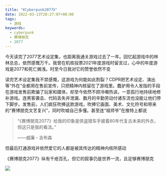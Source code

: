 ```yaml
---
title: "《Cyberpunk2077》"
date: 2022-03-13T20:27:07+08:00
tags:
  - 游戏
keywords:
  - cyberpunk
  - 赛博朋克
  - 2077
---
```


今天读完了2077艺术设定集，也距离我通关游戏过去了一年。回忆起游戏中的林林总总，依然感慨万千。我曾在机核投票2021年度游戏时留言过，心中的年度游戏是2077和死亡搁浅。时至今日我对它的赞誉依然不变

读完艺术设定集我不禁感慨，这游戏为何能如此割裂？CDPR把艺术设定、演出等“外在”全都用在售前宣传，只把精神内核留在了游戏里。蠢驴用令人发指的手段在游戏发售前欺骗了玩家和媒体，却至今依然不顾冷嘲热讽，一意孤行地持续地修补游戏。连黑客袭击、代码丢失并泄漏、数月的辛勤劳动付诸东流也没能让他们停下脚步。发售前，人们疯狂吹捧这款游戏，吹捧它画面、美术、文化符号和带来的“赛博朋克文艺复兴”，同时吹嘘自己多懂。甚至连“祖师爷”在推特上都说
> “《赛博朋克2077》给我的印象是侠盗猎车手披着80年代复古未来的外衣，但这只是我的看法。”
>
> ——威廉・吉布森

但最后打通游戏并依然爱它的人都是被其传达的精神内核所感动

《赛博朋克2077》纵有千疮百孔，但它的叙事仍是世界一流，且足够赛博朋克

![](/img/cyberpunk2077/realwater.jpeg)
